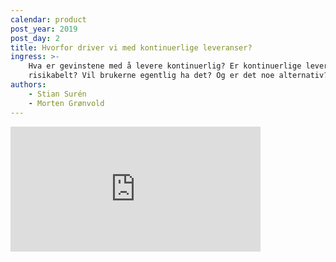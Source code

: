 ```yaml
---
calendar: product
post_year: 2019
post_day: 2
title: Hvorfor driver vi med kontinuerlige leveranser?
ingress: >-
    Hva er gevinstene med å levere kontinuerlig? Er kontinuerlige leveranser
    risikabelt? Vil brukerne egentlig ha det? Og er det noe alternativ?
authors:
    - Stian Surén
    - Morten Grønvold
---
```


<iframe src="https://anchor.fm/kaffeprathosbekk/embed" height="200px" width="400px" frameborder="0" scrolling="no"></iframe>

